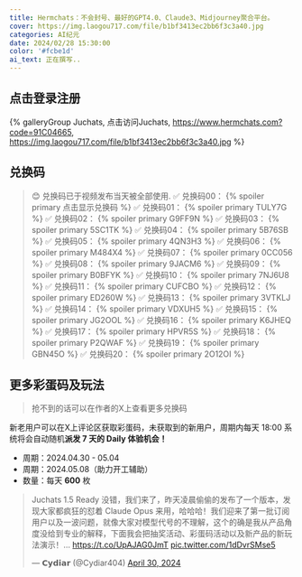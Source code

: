 ```yaml
---
title: Hermchats：不会封号、最好的GPT4.0、Claude3、Midjourney聚合平台。
cover: https://img.laogou717.com/file/b1bf3413ec2bb6f3c3a40.jpg
categories: AI纪元
date: 2024/02/28 15:30:00
color: '#fcbe1d'
ai_text: 正在撰写..
---
```

## 点击登录注册

{% galleryGroup Juchats, 点击访问Juchats, https://www.hermchats.com?code=91C04665, https://img.laogou717.com/file/b1bf3413ec2bb6f3c3a40.jpg %}


## 兑换码
>😊 
>兑换码已于视频发布当天被全部使用.
✅ 兑换码00： {% spoiler primary 点击显示兑换码 %}
✅ 兑换码01： {% spoiler primary TULY7G %}
✅ 兑换码02： {% spoiler primary G9FF9N %}
✅ 兑换码03： {% spoiler primary 5SC1TK %}
✅ 兑换码04： {% spoiler primary 5B76SB %}
✅ 兑换码05： {% spoiler primary 4QN3H3 %}
✅ 兑换码06： {% spoiler primary M484X4 %}
✅ 兑换码07： {% spoiler primary 0CC056 %}
✅ 兑换码08： {% spoiler primary 9JACM6 %}
✅ 兑换码09： {% spoiler primary B0BFYK %}
✅ 兑换码10： {% spoiler primary 7NJ6U8 %}
✅ 兑换码11： {% spoiler primary CUFCBO %}
✅ 兑换码12： {% spoiler primary ED260W %}
✅ 兑换码13： {% spoiler primary 3VTKLJ %}
✅ 兑换码14： {% spoiler primary VDXUH5 %}
✅ 兑换码15： {% spoiler primary JG2OOL %}
✅ 兑换码16： {% spoiler primary K6JHEQ %}
✅ 兑换码17： {% spoiler primary HPVR5S %}
✅ 兑换码18： {% spoiler primary P2QWAF %}
✅ 兑换码19： {% spoiler primary GBN45O %}
✅ 兑换码20： {% spoiler primary 2O12OI %}

## 更多彩蛋码及玩法
>抢不到的话可以在作者的X上查看更多兑换码

新老用户可以在X上评论区获取彩蛋码，未获取到的新用户，周期内每天 18:00 系统将会自动随机**派发 7 天的 Daily 体验机会！**
  - 周期：2024.04.30 - 05.04
  - 周期：2024.05.08（助力开工辅助）
  - 数量：每天 **600** 枚
<blockquote class="twitter-tweet"><p lang="zh" dir="ltr">Juchats 1.5 Ready 没错，我们来了，昨天凌晨偷偷的发布了一个版本，发现大家都疯狂的怼着 Claude Opus 来用，哈哈哈！我们迎来了第一批订阅用户以及一波问题，就像大家对模型代号的不理解，这个的确是我从产品角度没给到专业的解释，下面我会把抽奖活动、彩蛋码活动以及新产品的新玩法演示！… <a href="https://t.co/UpAJAG0JmT">https://t.co/UpAJAG0JmT</a> <a href="https://t.co/1dDvrSMse5">pic.twitter.com/1dDvrSMse5</a></p>&mdash; 𝗖𝘆𝗱𝗶𝗮𝗿 (@Cydiar404) <a href="https://twitter.com/Cydiar404/status/1785158269721604331?ref_src=twsrc%5Etfw">April 30, 2024</a></blockquote> <script async src="https://platform.twitter.com/widgets.js" charset="utf-8"></script>
 
















